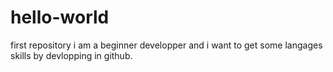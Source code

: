 # hello-world
first repository
i am a beginner developper and i want to get some langages skills by devlopping in github. 
